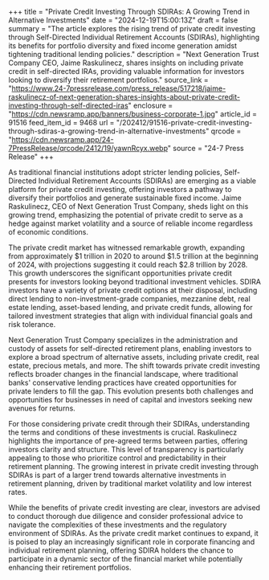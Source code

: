+++
title = "Private Credit Investing Through SDIRAs: A Growing Trend in Alternative Investments"
date = "2024-12-19T15:00:13Z"
draft = false
summary = "The article explores the rising trend of private credit investing through Self-Directed Individual Retirement Accounts (SDIRAs), highlighting its benefits for portfolio diversity and fixed income generation amidst tightening traditional lending policies."
description = "Next Generation Trust Company CEO, Jaime Raskulinecz, shares insights on including private credit in self-directed IRAs, providing valuable information for investors looking to diversify their retirement portfolios."
source_link = "https://www.24-7pressrelease.com/press_release/517218/jaime-raskulinecz-of-next-generation-shares-insights-about-private-credit-investing-through-self-directed-iras"
enclosure = "https://cdn.newsramp.app/banners/business-corporate-1.jpg"
article_id = 91516
feed_item_id = 9468
url = "/202412/91516-private-credit-investing-through-sdiras-a-growing-trend-in-alternative-investments"
qrcode = "https://cdn.newsramp.app/24-7PressRelease/qrcode/2412/19/yawnRcyx.webp"
source = "24-7 Press Release"
+++

<p>As traditional financial institutions adopt stricter lending policies, Self-Directed Individual Retirement Accounts (SDIRAs) are emerging as a viable platform for private credit investing, offering investors a pathway to diversify their portfolios and generate sustainable fixed income. Jaime Raskulinecz, CEO of Next Generation Trust Company, sheds light on this growing trend, emphasizing the potential of private credit to serve as a hedge against market volatility and a source of reliable income regardless of economic conditions.</p><p>The private credit market has witnessed remarkable growth, expanding from approximately $1 trillion in 2020 to around $1.5 trillion at the beginning of 2024, with projections suggesting it could reach $2.8 trillion by 2028. This growth underscores the significant opportunities private credit presents for investors looking beyond traditional investment vehicles. SDIRA investors have a variety of private credit options at their disposal, including direct lending to non-investment-grade companies, mezzanine debt, real estate lending, asset-based lending, and private credit funds, allowing for tailored investment strategies that align with individual financial goals and risk tolerance.</p><p>Next Generation Trust Company specializes in the administration and custody of assets for self-directed retirement plans, enabling investors to explore a broad spectrum of alternative assets, including private credit, real estate, precious metals, and more. The shift towards private credit investing reflects broader changes in the financial landscape, where traditional banks' conservative lending practices have created opportunities for private lenders to fill the gap. This evolution presents both challenges and opportunities for businesses in need of capital and investors seeking new avenues for returns.</p><p>For those considering private credit through their SDIRAs, understanding the terms and conditions of these investments is crucial. Raskulinecz highlights the importance of pre-agreed terms between parties, offering investors clarity and structure. This level of transparency is particularly appealing to those who prioritize control and predictability in their retirement planning. The growing interest in private credit investing through SDIRAs is part of a larger trend towards alternative investments in retirement planning, driven by traditional market volatility and low interest rates.</p><p>While the benefits of private credit investing are clear, investors are advised to conduct thorough due diligence and consider professional advice to navigate the complexities of these investments and the regulatory environment of SDIRAs. As the private credit market continues to expand, it is poised to play an increasingly significant role in corporate financing and individual retirement planning, offering SDIRA holders the chance to participate in a dynamic sector of the financial market while potentially enhancing their retirement portfolios.</p>